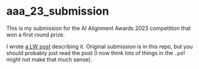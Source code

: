 # aaa\_23\_submission

This is my submission for the AI Alignment Awards 2023 competition that won a first round prize.

I wrote [a LW post](https://www.lesswrong.com/posts/piAnXc2a4k5bFsKjL/self-shutdown-ai) describing it.
Original submission is in this repo, but you should probably just read the post (I now think lots of things in the `.pdf` might not make that much sense).
